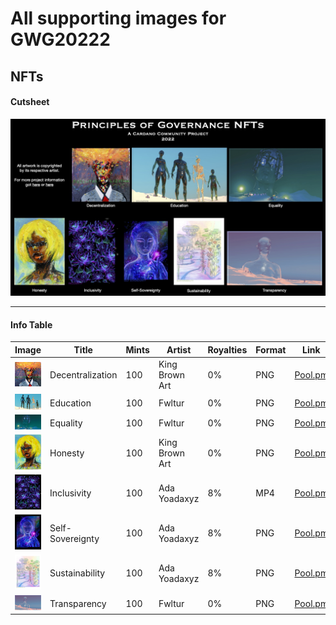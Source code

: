 # All supporting images for GWG20222



## NFTs
#### Cutsheet
![img](https://github.com/st8tikratio/Constitution_WG_2022/blob/main/img/NFT_Cutsheet.jpg)

---
#### Info Table

|  Image                                                                                               | Title               | Mints       |   Artist       | Royalties | Format | Link     |
| -------------------------------------------------                                                    | -----------------   | ---------   |  --------      | --------- | ------ | -------- |
| ![img](https://github.com/st8tikratio/Constitution_WG_2022/blob/main/img/decentralization-small.jpeg)| Decentralization    | 100         | King Brown Art | 0%        | PNG    | [Pool.pm](https://pool.pm/asset1us05mfn9kk0jxafaqhu2wnfmkjqxlltt6ypfh0) |
| ![img](https://github.com/st8tikratio/Constitution_WG_2022/blob/main/img/education_small.jpeg)       | Education           | 100         | Fwltur         | 0%        | PNG    | [Pool.pm](https://pool.pm/asset1r7gn8wznagymahcn507qhjy0vg53tw5spzay0m) |
| ![img](https://github.com/st8tikratio/Constitution_WG_2022/blob/main/img/equality_small.jpeg)        | Equality            | 100         | Fwltur         | 0%        | PNG    | [Pool.pm](https://pool.pm/asset1ggnrn7m68y6t2lyrryftgv8xrr02qgcz9h2cs8) |
| ![img](https://github.com/st8tikratio/Constitution_WG_2022/blob/main/img/honesty_small.jpeg)         | Honesty             | 100         | King Brown Art | 0%        | PNG    | [Pool.pm](https://pool.pm/asset10lrp5xhhmce93cmnp8myjtn4wrqlals0lkjnl8) |
| ![img](https://github.com/st8tikratio/Constitution_WG_2022/blob/main/img/inclusivity_small.jpeg)     | Inclusivity         | 100         | Ada Yoadaxyz   | 8%        | MP4    | [Pool.pm](https://pool.pm/asset10xkr6wk43w8kpmym9rlgaffqzq5rt9yaf0yt6m) |
| ![img](https://github.com/st8tikratio/Constitution_WG_2022/blob/main/img/self-sovereignty_small.jpeg)| Self-Sovereignty    | 100         | Ada Yoadaxyz   | 8%        | PNG    | [Pool.pm](https://pool.pm/asset1fa2v64ezl55xz5xnfjy599mrssyajwthq8w74p) |
| ![img](https://github.com/st8tikratio/Constitution_WG_2022/blob/main/img/sustainability_small.jpeg)  | Sustainability      | 100         | Ada Yoadaxyz   | 8%        | PNG    | [Pool.pm](https://pool.pm/asset1t2x6ypx027awxgl8qj0gxljzmpm22nu7rnyrns) |
| ![img](https://github.com/st8tikratio/Constitution_WG_2022/blob/main/img/transparency-small.jpeg)    | Transparency        | 100         | Fwltur         | 0%        | PNG    | [Pool.pm](https://pool.pm/asset1xuv4jwjhqtwnz8q2annkgv8hlg7reya73kywvs) |

